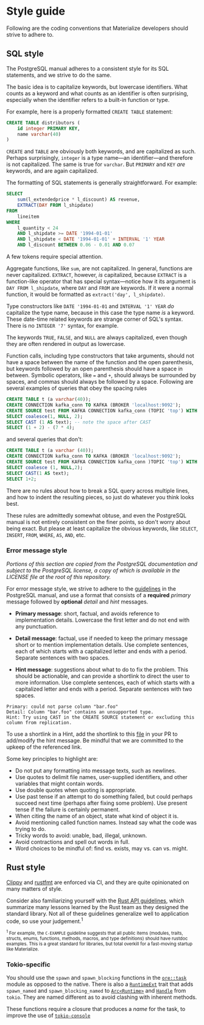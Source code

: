# Style guide

Following are the coding conventions that Materialize developers should strive
to adhere to.

## SQL style

The PostgreSQL manual adheres to a consistent style for its SQL statements, and
we strive to do the same.

The basic idea is to capitalize keywords, but lowercase identifiers. What
counts as a keyword and what counts as an identifier is often surprising,
especially when the identifier refers to a built-in function or type.

For example, here is a properly formatted `CREATE TABLE` statement:

```sql
CREATE TABLE distributors (
    id integer PRIMARY KEY,
    name varchar(40)
)
```

`CREATE` and `TABLE` are obviously both keywords, and are capitalized as such.
Perhaps surprisingly, `integer` is a type name—an identifier—and therefore is
not capitalized. The same is true for `varchar`. But `PRIMARY` and `KEY` *are*
keywords, and are again capitalized.

The formatting of SQL statements is generally straightforward. For example:

```sql
SELECT
    sum(l_extendedprice * l_discount) AS revenue,
    EXTRACT(DAY FROM l_shipdate)
FROM
    lineitem
WHERE
    l_quantity < 24
    AND l_shipdate >= DATE '1994-01-01'
    AND l_shipdate < DATE '1994-01-01' + INTERVAL '1' YEAR
    AND l_discount BETWEEN 0.06 - 0.01 AND 0.07
```

A few tokens require special attention.

Aggregate functions, like `sum`, are not capitalized. In general, functions are
never capitalized. `EXTRACT`, however, *is* capitalized, because `EXTRACT` is a
function-like operator that has special syntax—notice how it its argument is
`DAY FROM l_shipdate`, where `DAY` and `FROM` are keywords. If it were a
normal function, it would be formatted as `extract('day', l_shipdate)`.

Type constructors like `DATE '1994-01-01` and `INTERVAL '1' YEAR` *do*
capitalize the type name, because in this case the type name *is* a keyword.
These date-time related keywords are strange corner of SQL's syntax. There
is no `INTEGER '7'` syntax, for example.

The keywords `TRUE`, `FALSE`, and `NULL` are always capitalized, even though
they are often rendered in output as lowercase.

Function calls, including type constructors that take arguments, should not have
a space between the name of the function and the open parenthesis, but
keywords followed by an open parenthesis should have a space in between.
Symbolic operators, like `=` and `+`, should always be surrounded by spaces,
and commas should always be followed by a space. Following are several examples
of queries that obey the spacing rules

```sql
CREATE TABLE t (a varchar(40));
CREATE CONNECTION kafka_conn TO KAFKA (BROKER 'localhost:9092');
CREATE SOURCE test FROM KAFKA CONNECTION kafka_conn (TOPIC 'top') WITH (config_param = 'yes') FORMAT BYTES;
SELECT coalesce(1, NULL, 2);
SELECT CAST (1 AS text); -- note the space after CAST
SELECT (1 + 2) - (7 * 4);
```

and several queries that don't:

```sql
CREATE TABLE t (a varchar (40));
CREATE CONNECTION kafka_conn TO KAFKA (BROKER 'localhost:9092');
CREATE SOURCE test FROM KAFKA CONNECTION kafka_conn )TOPIC 'top') WITH (tail=true);
SELECT coalesce (1, NULL,2);
SELECT CAST(1 AS text);
SELECT 1+2;
```

There are no rules about how to break a SQL query across multiple lines, and how
to indent the resulting pieces, so just do whatever you think looks best.

These rules are admittedly somewhat obtuse, and even the PostgreSQL manual is
not entirely consistent on the finer points, so don't worry about being exact.
But please at least capitalize the obvious keywords, like `SELECT`, `INSERT`,
`FROM`, `WHERE`, `AS`, `AND`, etc.

### Error message style
_Portions of this section are copied from the PostgreSQL documentation and subject to the PostgreSQL license, a copy of which is available in the LICENSE file at the root of this repository._

For error message style, we strive to adhere to the [guidelines](https://www.postgresql.org/docs/current/error-style-guide.html) in the PostgreSQL manual, and use a format that consists of a **required** _primary_ message followed by **optional** _detail_ and _hint_ messages.

- **Primary message**: short, factual, and avoids reference to implementation details. Lowercase the first letter and do not end with any punctuation.

- **Detail message**: factual, use if needed to keep the primary message short or to mention implementation details. Use complete sentences, each of which starts with a capitalized letter and ends with a period. Separate sentences with two spaces.

- **Hint message**: suggestions about what to do to fix the problem. This should be actionable, and can provide a shortlink to direct the user to more information. Use complete sentences, each of which starts with a capitalized letter and ends with a period. Separate sentences with two spaces.

```
Primary: could not parse column "bar.foo"
Detail: Column "bar.foo" contains an unsupported type.
Hint: Try using CAST in the CREATE SOURCE statement or excluding this column from replication.
```

To use a shortlink in a Hint, add the shortlink to this [file](https://github.com/MaterializeInc/materialize/blob/3efb2c933e4e6c8e694afb1e794c7d8dae368e7d/ci/deploy/website.sh#L29) in your PR to add/modify the hint message. Be mindful that we are committed to the upkeep of the referenced link.

Some key principles to highlight are:
* Do not put any formatting into message texts, such as newlines.
* Use quotes to delimit file names, user-supplied identifiers, and other variables that might contain words.
* Use double quotes when quoting is appropriate.
* Use past tense if an attempt to do something failed, but could perhaps succeed next time (perhaps after fixing some problem). Use present tense if the failure is certainly permanent.
* When citing the name of an object, state what kind of object it is.
* Avoid mentioning called function names. Instead say what the code was trying to do.
* Tricky words to avoid: unable, bad, illegal, unknown.
* Avoid contractions and spell out words in full.
* Word choices to be mindful of: find vs. exists, may vs. can vs. might.


## Rust style

[Clippy] and [rustfmt] are enforced via CI, and they are quite opinionated on
many matters of style.

Consider also familiarizing yourself with the [Rust API guidelines][rust-api],
which summarize many lessons learned by the Rust team as they designed the
standard library. Not all of these guidelines generalize well to application
code, so use your judgement.<sup>1</sup>

<small><sup>1</sup> For example, the `C-EXAMPLE` guideline suggests that
all public items (modules, traits, structs, enums, functions, methods,
macros, and type definitions) should have rustdoc examples. This is a great
standard for libraries, but total overkill for a fast-moving startup like
Materialize.</small>

### Tokio-specific

You should use the `spawn` and `spawn_blocking` functions in the [`ore::task`]
module as opposed to the native. There is also a [`RuntimeExt`] trait that adds
`spawn_named` and `spawn_blocking_named` to [`Arc<Runtime>`] and [`Handle`] from `tokio`.
They are named different as to avoid clashing with inherent methods.

These functions require a closure that produces a _name_ for the task, to improve the use of
[`tokio-console`]

[Clippy]: https://github.com/rust-lang/rust-clippy
[rustfmt]: https://github.com/rust-lang/rustfmt
[rust-api]: https://rust-lang.github.io/api-guidelines/
[`ore::task`]: https://github.com/MaterializeInc/materialize/blob/a9f51618c950f3a1c22ce4e6096e7d1d8babe6d5/src/ore/src/task.rs
[`RuntimeExt`]: https://github.com/MaterializeInc/materialize/blob/a9f51618c950f3a1c22ce4e6096e7d1d8babe6d5/src/ore/src/task.rs#L94
[`Handle`]: https://docs.rs/tokio/latest/tokio/runtime/struct.Handle.html
[`Arc<Runtime>`]: https://docs.rs/tokio/latest/tokio/runtime/struct.Runtime.html
[`tokio-console`]: /doc/developer/guide-tokio-console.md
